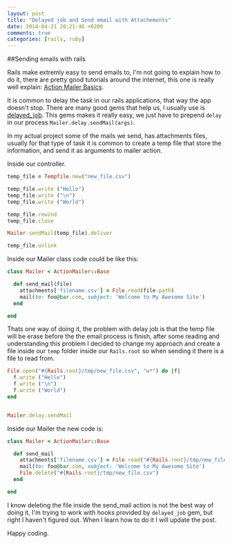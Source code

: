 ```yaml
---
layout: post
title: "Delayed job and Send email with Attachements"
date: 2014-04-21 20:21:46 +0200
comments: true
categories: [rails, ruby]
---
```


##Sending emails with rails

Rails make extremly easy to send emails to, I'm not going to explain how to do it, there are pretty good tutorials around the internet,
this one is really well explain: [Action Mailer Basics](http://edgeguides.rubyonrails.org/action_mailer_basics.html).

It is common to delay the task in our rails applications, that way the app doesn't stop. There are many good gems that help us,
I usually use is [delayed_job](https://github.com/collectiveidea/delayed_job). This gems makes it really easy, we just have to prepend
`delay` in our process `Mailer.delay.sendMail(args)`.


In my actual project some of the mails we send, has attachments files, usually for that type of task it is common to create a temp file that store the information,
and send it as arguments to mailer action.

<!-- more -->

Inside our controller.
```ruby
temp_file = Tempfile.new("new_file.csv")

temp_file.write ("Hello")
temp_file.write ("\n")
temp_file.write ("World")

temp_file.rewind
temp_file.close

Mailer.sendMail(temp_file).deliver

temp_file.unlink
```

Inside our Mailer class code could be like this:
```ruby
class Mailer < ActionMailer::Base

  def send_mail(file)
    attachments['filename.csv'] = File.read(file.path)
    mail(to: foo@bar.com, subject: 'Welcome to My Awesome Site')
  end

end
```

Thats one way of doing it, the problem with delay job is that the temp file will be erase before the the email process is finish,
after some reading and understanding this problem I decided to change my approach and create a file inside our `temp` folder inside our `Rails.root`
so when sending it there is a file to read from.


```ruby
File.open("#{Rails.root}/tmp/new_file.csv", "w*") do |f|
  f.write ("Hello")
  f.write ("\n")
  f.write ("World")
end


Mailer.delay.sendMail


```

Inside our Mailer the new code is:
```ruby
class Mailer < ActionMailer::Base

  def send_mail
    attachments['filename.csv'] = File.read("#{Rails.root}/tmp/new_file.csv")
    mail(to: foo@bar.com, subject: 'Welcome to My Awesome Site')
    File.delete("#{Rails.root}/tmp/new_file.csv")
  end

end
```

I know deleting the file inside the send_mail action is not the best way of doing it, I'm trying to work with hooks provided by `delayed_job` gem, but right I haven't figured out.
When I learn how to do it I will update the post.

Happy coding.







